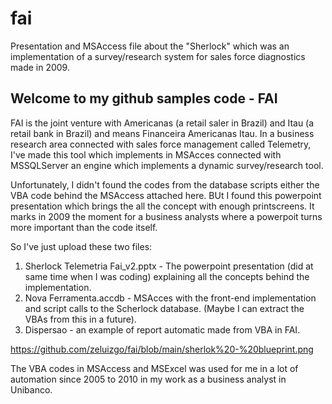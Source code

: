 # fai
Presentation and MSAccess file about the "Sherlock" which was an implementation of a survey/research system for sales force diagnostics made in 2009.

## Welcome to my github samples code - FAI

FAI is the joint venture with Americanas (a retail saler in Brazil) and Itau (a retail bank in Brazil) and means Financeira Americanas Itau. 
In a business research area connected with sales force management called Telemetry, I've made this tool which implements in MSAcces connected with MSSQLServer an engine which implements a dynamic survey/research tool.

Unfortunately, I didn't found the codes from the database scripts either the VBA code behind the MSAccess attached here. 
BUt I found this powerpoint presentation which brings the all the concept with enough printscreens. It marks in 2009 the moment for a business analysts where a powerpoit turns more important than the code itself.

So I've just upload these two files:

1. Sherlock Telemetria Fai_v2.pptx - The powerpoint presentation (did at same time when I was coding) explaining all the concepts behind the implementation.
2. Nova Ferramenta.accdb - MSAcces with the front-end implementation and script calls to the Scherlock database. (Maybe I can extract the VBAs from this in a future).
3. Dispersao - an example of report automatic made from VBA in FAI.

https://github.com/zeluizgo/fai/blob/main/sherlok%20-%20blueprint.png

The VBA codes in MSAccess and MSExcel was used for me in a lot of automation since 2005 to 2010 in my work as a business analyst in Unibanco.
